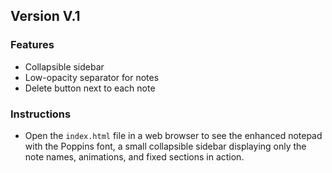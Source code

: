 ## Version V.1

### Features
- Collapsible sidebar
- Low-opacity separator for notes
- Delete button next to each note

### Instructions
- Open the `index.html` file in a web browser to see the enhanced notepad with the Poppins font, a small collapsible sidebar displaying only the note names, animations, and fixed sections in action.